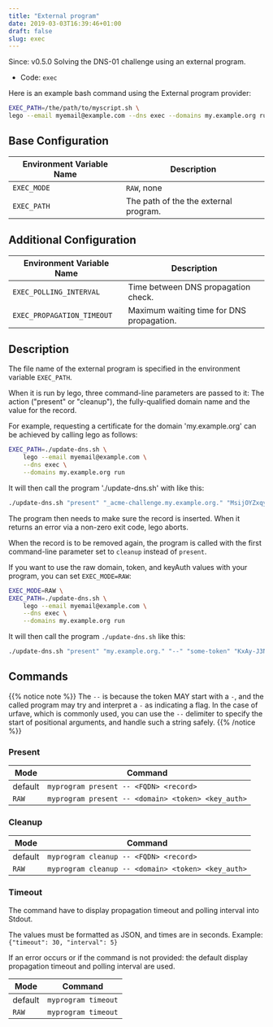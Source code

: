 ```yaml
---
title: "External program"
date: 2019-03-03T16:39:46+01:00
draft: false
slug: exec
---
```


<!-- THIS DOCUMENTATION IS AUTO-GENERATED. PLEASE DO NOT EDIT. -->
<!-- providers/dns/exec/exec.toml -->
<!-- THIS DOCUMENTATION IS AUTO-GENERATED. PLEASE DO NOT EDIT. -->

Since: v0.5.0
Solving the DNS-01 challenge using an external program.


<!--more-->

- Code: `exec`

Here is an example bash command using the External program provider:

```bash
EXEC_PATH=/the/path/to/myscript.sh \
lego --email myemail@example.com --dns exec --domains my.example.org run
```





## Base Configuration

| Environment Variable Name | Description                           |
|---------------------------|---------------------------------------|
| `EXEC_MODE`               | `RAW`, none                           |
| `EXEC_PATH`               | The path of the the external program. |


## Additional Configuration

| Environment Variable Name  | Description                               |
|----------------------------|-------------------------------------------|
| `EXEC_POLLING_INTERVAL`    | Time between DNS propagation check.       |
| `EXEC_PROPAGATION_TIMEOUT` | Maximum waiting time for DNS propagation. |


## Description

The file name of the external program is specified in the environment variable `EXEC_PATH`.

When it is run by lego, three command-line parameters are passed to it:
The action ("present" or "cleanup"), the fully-qualified domain name and the value for the record.

For example, requesting a certificate for the domain 'my.example.org' can be achieved by calling lego as follows:

```bash
EXEC_PATH=./update-dns.sh \
	lego --email myemail@example.com \
	--dns exec \
	--domains my.example.org run
```

It will then call the program './update-dns.sh' with like this:

```bash
./update-dns.sh "present" "_acme-challenge.my.example.org." "MsijOYZxqyjGnFGwhjrhfg-Xgbl5r68WPda0J9EgqqI"
```

The program then needs to make sure the record is inserted.
When it returns an error via a non-zero exit code, lego aborts.

When the record is to be removed again,
the program is called with the first command-line parameter set to `cleanup` instead of `present`.

If you want to use the raw domain, token, and keyAuth values with your program, you can set `EXEC_MODE=RAW`:

```bash
EXEC_MODE=RAW \
EXEC_PATH=./update-dns.sh \
	lego --email myemail@example.com \
	--dns exec \
	--domains my.example.org run
```

It will then call the program `./update-dns.sh` like this:

```bash
./update-dns.sh "present" "my.example.org." "--" "some-token" "KxAy-J3NwUmg9ZQuM-gP_Mq1nStaYSaP9tYQs5_-YsE.ksT-qywTd8058G-SHHWA3RAN72Pr0yWtPYmmY5UBpQ8"
```

## Commands

{{% notice note %}}
The `--` is because the token MAY start with a `-`, and the called program may try and interpret a `-` as indicating a flag.
In the case of urfave, which is commonly used,
you can use the `--` delimiter to specify the start of positional arguments, and handle such a string safely.
{{% /notice %}}

### Present

| Mode    | Command                                            |
|---------|----------------------------------------------------|
| default | `myprogram present -- <FQDN> <record>`             |
| `RAW`   | `myprogram present -- <domain> <token> <key_auth>` |

### Cleanup

| Mode    | Command                                            |
|---------|----------------------------------------------------|
| default | `myprogram cleanup -- <FQDN> <record>`             |
| `RAW`   | `myprogram cleanup -- <domain> <token> <key_auth>` |

### Timeout

The command have to display propagation timeout and polling interval into Stdout.

The values must be formatted as JSON, and times are in seconds.
Example: `{"timeout": 30, "interval": 5}`

If an error occurs or if the command is not provided:
the default display propagation timeout and polling interval are used.

| Mode    | Command                                            |
|---------|----------------------------------------------------|
| default | `myprogram timeout`                                |
| `RAW`   | `myprogram timeout`                                |





<!-- THIS DOCUMENTATION IS AUTO-GENERATED. PLEASE DO NOT EDIT. -->
<!-- providers/dns/exec/exec.toml -->
<!-- THIS DOCUMENTATION IS AUTO-GENERATED. PLEASE DO NOT EDIT. -->
